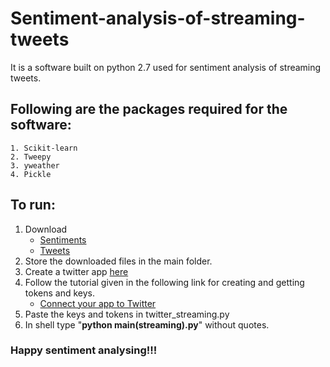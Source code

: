 # Sentiment-analysis-of-streaming-tweets
It is a software built on python 2.7 used for sentiment analysis of streaming tweets.

## Following are the packages required for the software:
```
1. Scikit-learn
2. Tweepy
3. yweather
4. Pickle
```

## To run:
1. Download 
      * [Sentiments](https://drive.google.com/open?id=0B_fxbKBLK7RXbmxTYnM3dHV1ZGs) 
      * [Tweets](https://drive.google.com/open?id=0B_fxbKBLK7RXcWJSYjRfS0dpTUk)
2. Store the downloaded files in the main folder.
3. Create a twitter app [here](https://apps.twitter.com)
4. Follow the tutorial given in the following link for creating and getting tokens and keys.
     * [Connect your app to Twitter](https://auth0.com/docs/connections/social/twitter)
5. Paste the keys and tokens in twitter_streaming.py
6. In shell type "**python main(streaming).py**" without quotes.

### Happy sentiment analysing!!!
